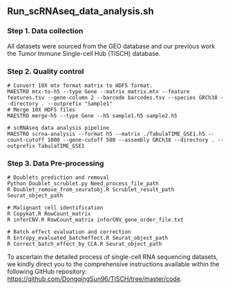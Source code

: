 ##  Run_scRNAseq_data_analysis.sh

### Step 1. Data collection
All datasets were sourced from the GEO database and our previous work the Tumor Immune Single-cell Hub (TISCH) database.


### Step 2. Quality control
    # Convert 10X mtx format matrix to HDF5 format.
    MAESTRO mtx-to-h5 --type Gene --matrix matrix.mtx --feature features.tsv --gene-column 2 --barcode barcodes.tsv --species GRCh38 --directory . --outprefix "Sample1"
    # Merge 10X HDF5 files
    MAESTRO merge-h5 --type Gene --h5 sample1.h5 sample2.h5
   
    # scRNAseq data analysis pipeline
    MAESTRO scrna-analysis --format h5 --matrix ./TabulaTIME_GSE1.h5 --count-cutoff 1000 --gene-cutoff 500 --assembly GRCh38 --directory . --outprefix TabulaTIME_GSE1

  
### Step 3. Data Pre-processing
    # Doublets prediction and removal
    Python Doublet_scrublet.py Need_process_file_path
    R Doublet_remove_from_seuratobj.R Scrublet_result_path Seurat_object_path

    # Malignant cell identification
    R Copykat.R RowCount_matrix
    R inferCNV.R RowCount_matrix inferCNV_gene_order_file.txt
    
    # Batch effect evaluation and correction
    R Entropy_evaluated_batcheffect.R Seurat_object_path
    R Correct_batch_effect_by_CCA.R Seurat_object_path

To ascertain the detailed process of single-cell RNA sequencing datasets, we kindly direct you to the comprehensive instructions available within the following GitHub repository: https://github.com/DongqingSun96/TISCH/tree/master/code.
